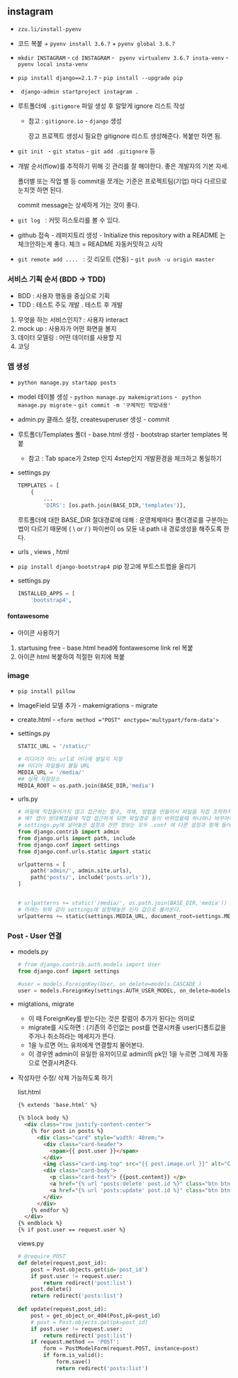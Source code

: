 ## instagram

- `zzu.li/install-pyenv`

- 코드 복붙  +  `pyenv install 3.6.7` +  `pyenv global 3.6.7`

- `mkdir INSTAGRAM` - `cd INSTAGRAM` - ` pyenv virtualenv 3.6.7 insta-venv` - `pyenv local insta-venv`

- `pip install django==2.1.7`  - `pip install --upgrade pip`

- ` django-admin startproject instagram .`

- 루트폴더에 `.gitigmore` 파일 생성 후 알맞게 ignore 리스트 작성

  - 참고 : `gitignore.io` - `django` 생성  

    장고 프로젝트 생성시 필요한 gitignore 리스트 생성해준다. 복붙만 하면 됨.

- `git init ` - `git status` - `git add .gitignore` 등  

- 개발 순서(flow)를 추적하기 위해 깃 관리를 잘 해야한다. 좋은 개발자의 기본 자세. 

  폴더별 또는 작업 별 등 commit을 쪼개는 기준은 프로젝트팀(기업) 마다 다르므로 눈치껏 하면 된다.  

  commit message는 상세하게 가는 것이 좋다. 

- `git log ` : 커밋 히스토리를 볼 수 있다.

- github 접속 - 레퍼지토리 생성 - Initialize this repository with a README 는 체크안하는게 좋다. 체크 = README 자동커밋하고 시작 

- `git remote add .... ` : 깃 리모트 (연동) - `git push -u origin master`

###  서비스 기획 순서 (BDD -> TDD)

- BDD : 사용자 행동을 중심으로 기획 
- TDD : 테스트 주도 개발 . 테스트 후 개발 

1. 무엇을 하는 서비스인지?  :  사용자 interact 
2. mock up : 사용자가 어떤 화면을 볼지 
3. 데이터 모델링 : 어떤 데이터를 사용할 지  
4. 코딩



###  앱 생성

- `python manage.py startapp posts`

- model 테이블 생성 - `python manage.py makemigrations` - ` python manage.py migrate` - `git commit -m '구체적인 작업내용'`

- admin.py 클래스 설정, createsuperuser 생성 - commit 

- 루트폴더/Templates 폴더 - base.html 생성 - bootstrap starter templates 복붙

  - 참고 : Tab space가 2step 인지 4step인지 개발환경을 체크하고 통일하기 

- settings.py 

  ``` python
  TEMPLATES = [
      {
          ...
          'DIRS': [os.path.join(BASE_DIR,'templates')],
  ```

  루트폴더에 대한 BASE_DIR 절대경로에 대해 : 운영체제마다 폴더경로를 구분하는 법이 다르기 때문에 ( \ or / )  파이썬이 os 모듄 내 path 내 경로생성을 해주도록 한다. 

- urls , views , html 



- `pip install django-bootstrap4 `pip 장고에 부트스트랩을 올리기

- settings.py 

  ``` python
  INSTALLED_APPS = [
      'bootstrap4',
  ```




####  fontawesome

- 아이콘 사용하기 

1. startusing free - base.html head에 fontawesome link rel 복붙
2. 아이콘 html 복붙하여 적절한 위치에 복붙 



### image

- `pip install pillow`

- ImageField 모델 추가 - makemigrations - migrate

- create.html -  `<form method ="POST" enctype='multypart/form-data'>`  

- settings.py 

  ```  python
  STATIC_URL = '/static/'
  
  # 미디어가 어느 url로 어디에 쌓일지 지정
  ## 미디어 파일들이 불릴 URL
  MEDIA_URL = '/media/'
  ## 실제 저장장소 
  MEDIA_ROOT = os.path.join(BASE_DIR,'media')
  ```

- urls.py

  ``` python
  # 파일에 직접들어가지 않고 접근하는 함수, 객체, 방법을 만들어서 파일을 직접 조작하지 못하게 한다.
  # 왜? 앱이 방대해졌을때 직접 접근하게 되면 파일경로 등이 바뀌었을때 하나하나 바꾸어야 하기 때문에.
  # settings.py에 넣어놓은 설정과 관련 정보는 모두 .conf 에 다른 설정과 함께 들어간다. 
  from django.contrib import admin
  from django.urls import path, include
  from django.conf import settings 
  from django.conf.urls.static import static
  
  urlpatterns = [
      path('admin/', admin.site.urls),
      path('posts/', include('posts.urls')),
  ]
  
  
  # urlpatterns += static('/media/', os.path.join(BASE_DIR,'media'))
  # 아래는 위와 같이 settings에 설정해놓은 인자 값으로 불러온다. 
  urlpatterns += static(settings.MEDIA_URL, document_root=settings.MEDIA_ROOT)
  ```



###  Post - User 연결

- models.py  

  ``` python
  # from django.contrib.auth.models import User
  from django.conf import settings
  
  #user = models.ForeignKey(User, on_delete=models.CASCADE )
  user = models.ForeignKey(settings.AUTH_USER_MODEL, on_delete=models.CASCADE )
  ```

- migtations, migrate

  - 이 때 ForeignKey를 받는다는 것은 칼럼이 추가가 된다는 의미로 
  - migrate를 시도하면 : (기존의 주인없는 post를 연결시켜줄 user)디폴트값을 주거나 취소하라는 메세지가 뜬다. 
  - 1을 누르면 어느 유저에게 연결할지 물어본다. 
  - 이 경우엔 admin이 유일한 유저이므로 admin의 pk인 1을 누르면 그에게 자동으로 연결시켜준다.  

- 작성자만 수정/ 삭제 가능하도록 하기 

  list.html

  ``` html
  {% extends 'base.html' %}
  
  {% block body %}
    <div class="row justify-content-center">
      {% for post in posts %}
        <div class="card" style="width: 40rem;">
          <div class="card-header">
            <span>{{ post.user }}</span>
          </div>
          <img class="card-img-top" src="{{ post.image.url }}" alt="Card image cap">
          <div class="card-body">
            <p class="card-text"> {{post.content}} </p>
            <a href="{% url 'posts:delete' post.id %}" class="btn btn-danger">삭제</a>
            <a href="{% url 'posts:update' post.id %}" class="btn btn-info">수정</a>
          </div>
        </div>
      {% endfor %}
    </div>
  {% endblock %}
  {% if post.user == request.user %}
  ```

  views.py

  ``` python
  # @require_POST
  def delete(request,post_id):
      post = Post.objects.get(id='post_id')
      if post.user != request.user:
          return redirect('post:list')
      post.delete()
      return redirect('posts:list')
      
  def update(request,post_id):
      post = get_object_or_404(Post,pk=post_id)
      # post = Post.objects.get(pk=post_id)
      if post.user != request.user:
          return redirect('post:list')
      if request.method == 'POST':
          form = PostModelForm(request.POST, instance=post)
          if form.is_valid():
              form.save()
              return redirect('posts:list')
  ```


